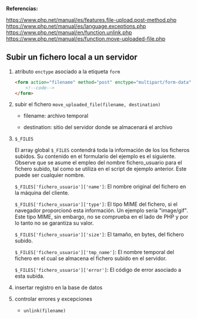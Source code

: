 **Referencias:**

https://www.php.net/manual/es/features.file-upload.post-method.php
https://www.php.net/manual/es/language.exceptions.php
https://www.php.net/manual/en/function.unlink.php
https://www.php.net/manual/es/function.move-uploaded-file.php

## Subir un fichero local a un servidor
1. atributo `enctype` asociado a la etiqueta `form`
    ```html
    <form action="filename" method="post" enctype="multipart/form-data">
        <!--code-->
    </form>
    ```

1. subir el fichero `move_uploaded_file(filename, destination)`

    - filename: archivo temporal

    - destination: sitio del servidor donde se almacenará el archivo

1. `$_FILES`

    El array global `$_FILES` contendrá toda la información de los los ficheros subidos. Su contenido en el formulario del ejemplo es el siguiente. Observe que se asume el empleo del nombre fichero_usuario para el fichero subido, tal como se utiliza en el script de ejemplo anterior. Este puede ser cualquier nombre.

    `$_FILES['fichero_usuario']['name']`: El nombre original del fichero en la máquina del cliente.

    `$_FILES['fichero_usuario']['type']`: El tipo MIME del fichero, si el navegador proporcionó esta información. Un ejemplo sería "image/gif". Este tipo MIME, sin embargo, no se comprueba en el lado de PHP y por lo tanto no se garantiza su valor.

    `$_FILES['fichero_usuario']['size']`: El tamaño, en bytes, del fichero subido.

    `$_FILES['fichero_usuario']['tmp_name']`: El nombre temporal del fichero en el cual se almacena el fichero subido en el servidor.

    `$_FILES['fichero_usuario']['error']`: El código de error asociado a esta subida.

1. insertar registro en la base de datos

1. controlar errores y excepciones
    - `unlink(filename)`

